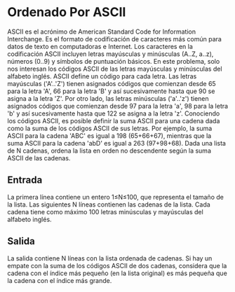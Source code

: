# Ordenado Por ASCII

ASCII es el acrónimo de American Standard Code for Information Interchange. Es el formato de codificación de caracteres más común para datos de texto en computadoras e Internet. Los caracteres en la codificación ASCII incluyen letras mayúsculas y minúsculas (A..Z, a..z), números (0..9) y símbolos de puntuación básicos. En este problema, solo nos interesan los códigos ASCII de las letras mayúsculas y minúsculas del alfabeto inglés. ASCII define un código para cada letra. Las letras mayúsculas ('A'..'Z') tienen asignados códigos que comienzan desde 65 para la letra 'A', 66 para la letra 'B' y así sucesivamente hasta que 90 se asigna a la letra 'Z'. Por otro lado, las letras minúsculas ('a'..'z') tienen asignados códigos que comienzan desde 97 para la letra 'a', 98 para la letra 'b' y así sucesivamente hasta que 122 se asigna a la letra 'z'. Conociendo los códigos ASCII, es posible definir la suma ASCII para una cadena dada como la suma de los códigos ASCII de sus letras. Por ejemplo, la suma ASCII para la cadena 'ABC' es igual a 198 (65+66+67), mientras que la suma ASCII para la cadena 'abD' es igual a 263 (97+98+68). Dada una lista de N cadenas, ordena la lista en orden no descendente según la suma ASCII de las cadenas.

## Entrada

La primera línea contiene un entero 1≤N≤100, que representa el tamaño de la lista. Las siguientes N líneas contienen las cadenas de la lista. Cada cadena tiene como máximo 100 letras minúsculas y mayúsculas del alfabeto inglés.

## Salida

La salida contiene N líneas con la lista ordenada de cadenas. Si hay un empate con la suma de los códigos ASCII de dos cadenas, considera que la cadena con el índice más pequeño (en la lista original) es más pequeña que la cadena con el índice más grande.
